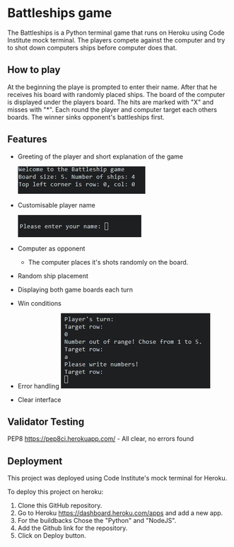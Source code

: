 # Battleships game

The Battleships is a Python terminal game that runs on Heroku using Code Institute mock terminal.
The players compete against the computer and try to shot down computers ships before computer does that.

## How to play

At the beginning the playe is prompted to enter their name.
After that he receives his board with randomly placed ships.
The board of the computer is displayed under the players board.
The hits are marked with "X" and misses with "*".
Each round the player and computer target each others boards.
The winner sinks opponent's battleships first. 


## Features

- Greeting of the player and short explanation of the game

    ![Greeting](./readme-images/welcome.png)

- Customisable player name

    ![Name](./readme-images/name.png)

- Computer as opponent
    - The computer places it's shots randomly on the board.
- Random ship placement
- Displaying both game boards each turn
- Win conditions
- Error handling
    ![Error](./readme-images/error.png)
- Clear interface


## Validator Testing 

PEP8  https://pep8ci.herokuapp.com/ - All clear, no errors found

## Deployment

This project was deployed using Code Institute's mock terminal for Heroku.

To deploy this project on heroku: 
1. Clone this GitHub repository.
2. Go to Heroku https://dashboard.heroku.com/apps and add a new app.
3. For the buildbacks Chose the "Python" and "NodeJS".
4. Add the Github link for the repository.
5. Click on Deploy button. 



